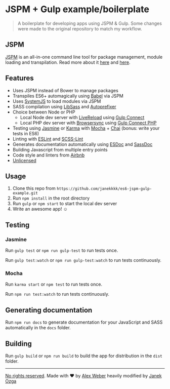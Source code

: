 # JSPM + Gulp example/boilerplate

> A boilerplate for developing apps using JSPM & Gulp.
> Some changes were made to the original repository to match my workflow.

## JSPM

[JSPM](http://jspm.io/) is an all-in-one command line tool for package management, module loading and transpilation. Read more about it [here](http://ilikekillnerds.com/2015/07/jspm-vs-webpack/) and [here](http://javascriptplayground.com/blog/2014/11/js-modules-jspm-systemjs/).

## Features

- Uses JSPM instead of Bower to manage packages
- Transpiles ES6+ automagically using [Babel](https://babeljs.io/) via JSPM
- Uses [SystemJS](https://github.com/systemjs/systemjs) to load modules via JSPM
- SASS compilation using [LibSass](http://libsass.org/) and [Autoprefixer](https://github.com/postcss/autoprefixer)
- Choice between Node or PHP  
    - Local Node dev server with [LiveReload](http://livereload.com/) using [Gulp Connect](https://github.com/avevlad/gulp-connect)
    - Local PHP dev server with [Browsersync](https://www.browsersync.io/) using [Gulp Connect PHP](https://www.npmjs.com/package/gulp-connect-php)
- Testing using [Jasmine](http://jasmine.github.io) or [Karma](http://karma-runner.github.io/) with  [Mocha](http://mochajs.org/) + [Chai](http://chaijs.com/) (bonus: write your tests in ES6)
- Linting with [ESLint](http://eslint.org/) and [SCSS-Lint](https://github.com/brigade/scss-lint)
- Generates documentation automatically using [ESDoc](https://esdoc.org/) and [SassDoc](http://sassdoc.com/)
- Building Javascript from multiple entry points
- Code style and linters from [Airbnb](https://github.com/airbnb/javascript) 
- [Unlicensed](http://unlicense.org/)

## Usage

1. Clone this repo from `https://github.com/janekkkk/es6-jspm-gulp-example.git`
2. Run `npm install` in the root directory
3. Run `gulp` or `npm start` to start the local dev server
4. Write an awesome app! ☺

## Testing

### Jasmine
Run `gulp test` or `npm run gulp-test` to run tests once.

Run `gulp test:watch` or `npm run gulp-test:watch` to run tests continuously.

### Mocha
Run `karma start` or `npm test` to run tests once.

Run `npm run test:watch` to run tests continuously.

## Generating documentation

Run `npm run docs` to generate documentation for your JavaScript and SASS automatically in the `docs` folder.

## Building

Run `gulp build` or `npm run build` to build the app for distribution in the `dist` folder.


---

[No rights reserved](http://unlicense.org/). Made with ♥ by [Alex Weber](https://twitter.com/alexweber15) heavily modified by [Janek Ozga](http://www.janekozga.nl/)
